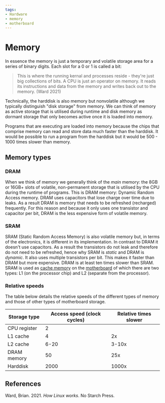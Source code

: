 ```yaml
---
tags:
- Hardware
- memory
- motherboard
---
```


# Memory

In essence the memory is just a temporary and volatile storage area for a series of binary digits. Each slot for a 0 or 1 is called a bit:

> This is where the running kernal and processes reside - they're just big collections of bits. A CPU is just an operator on memory. It reads its instructions and data from the memory and writes back out to the memory. (Ward 2021)

Technically, the harddisk is also memory but nonvolatile although we typically distinguish "disk storage" from memory. We can think of memory as active storage that is utilised during runtime and disk memory as dormant storage that only becomes active once it is loaded into memory.

Programs that are executing are loaded into memory because the chips that comprise memory can read and store data much faster than the harddisk. It would be possible to run a program from the harddisk but it would be 500 - 1000 times slower than memory.
## Memory types

### DRAM

When we think of memory we generally think of the _main_ memory: the 8GB or 16GB+ slots of volatile, non-permanent storage that is utilised by the CPU during the runtime of programs. This is DRAM memory: Dynamic Random Access memory. DRAM uses capacitors that lose charge over time due to leaks. As a result DRAM is memory that needs to be refreshed (recharged) frequently. For this reason and because it only uses one transistor and capacitor per bit, DRAM is the less expensive form of volatile memory. 

### SRAM 

SRAM (Static Random Access Memory) is also volatile memory but, in terms of the electronics, it is different in its implementation. In contrast to DRAM it doesn't use capacitors. As a result the transistors do not leak and therefore do not need to be refreshed, hence why SRAM is _static_ and DRAM is _dynamic_. It also uses multiple transistors  per bit. This makes it faster than DRAM but more expensive. DRAM is at least ten times slower than SRAM. SRAM is used as [cache memory](/Hardware/Memory/Role_in_computation.md#the-role-of-the-cache) on the [motherboard](/Hardware/Motherboard.md) of which there are two types: L1 (on the processor chip) and L2 (separate from the processor).
### Relative speeds
The table below details the relative speeds of the different types of memory and those of other types of motherboard storage.

| Storage type | Access speed (clock cycles) | Relative times slower |
|--------------|-----------------------------|-----------------------|
| CPU register | 2                           |                       |
| L1 cache     | 4                           | 2x                    |
| L2 cache     | 6-20                        | 3-10x                 |
| DRAM memory  | 50                          | 25x                   |
| Harddisk     | 2000                        | 1000x                 |


## References

Ward, Brian. 2021. _How Linux works_. No Starch Press.
